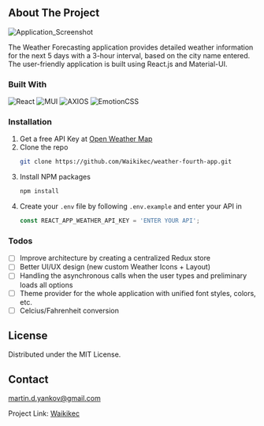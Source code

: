 <!-- ABOUT THE PROJECT -->
## About The Project

![Application_Screenshot](https://github.com/Waikikec/weather-fourth-app/assets/19924074/f53a73ce-b601-42ae-a6f0-9115f08469c1)

The Weather Forecasting application provides detailed weather information for the next 5 days with a 3-hour interval, based on the city name entered. The user-friendly application is built using React.js and Material-UI.



### Built With

![React](https://img.shields.io/badge/react-%2320232a.svg?style=for-the-badge&logo=react&logoColor=%2361DAFB)
![MUI](https://img.shields.io/badge/MUI-%230081CB.svg?style=for-the-badge&logo=mui&logoColor=white)
![AXIOS](https://img.shields.io/badge/Axios-5A29E4.svg?style=for-the-badge&logo=Axios&logoColor=white)
![EmotionCSS](https://img.shields.io/badge/CSS3-1572B6.svg?style=for-the-badge&logo=CSS3&logoColor=white)


<!-- GETTING STARTED -->

### Installation

1. Get a free API Key at [Open Weather Map](https://openweathermap.org/)
2. Clone the repo
   ```sh
   git clone https://github.com/Waikikec/weather-fourth-app.git
   ```
3. Install NPM packages
   ```sh
   npm install
   ```
4. Create your `.env` file by following `.env.example` and enter your API in
   ```js
   const REACT_APP_WEATHER_API_KEY = 'ENTER YOUR API';
   ```

<!-- TODOS -->
### Todos

- [ ] Improve architecture by creating a centralized Redux store
- [ ] Better UI/UX design (new custom Weather Icons + Layout)
- [ ] Handling the asynchronous calls when the user types and preliminary loads all options
- [ ] Theme provider for the whole application with unified font styles, colors, etc.
- [ ] Celcius/Fahrenheit conversion

<!-- LICENSE -->
## License

Distributed under the MIT License.


<!-- CONTACT -->
## Contact

martin.d.yankov@gmail.com

Project Link: [Waikikec](https://github.com/github_username/repo_name)



<!-- MARKDOWN LINKS & IMAGES -->
<!-- https://www.markdownguide.org/basic-syntax/#reference-style-links -->
[React.js]: https://img.shields.io/badge/React-20232A?style=for-the-badge&logo=react&logoColor=61DAFB
[React-url]: https://reactjs.org/


